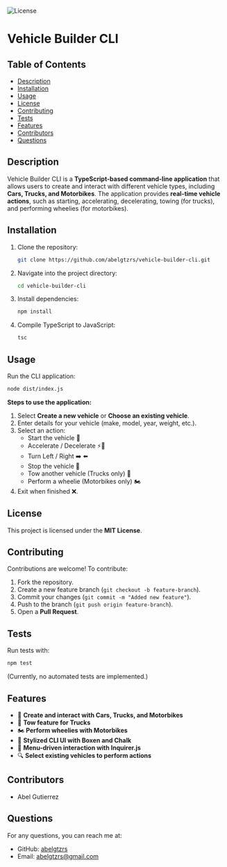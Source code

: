 ![License](https://img.shields.io/badge/license-MIT-green)
# Vehicle Builder CLI

## Table of Contents
- [Description](#description)
- [Installation](#installation)
- [Usage](#usage)
- [License](#license)
- [Contributing](#contributing)
- [Tests](#tests)
- [Features](#features)
- [Contributors](#contributors)
- [Questions](#questions)

## Description
Vehicle Builder CLI is a **TypeScript-based command-line application** that allows users to create and interact with different vehicle types, including **Cars, Trucks, and Motorbikes**. The application provides **real-time vehicle actions**, such as starting, accelerating, decelerating, towing (for trucks), and performing wheelies (for motorbikes).

## Installation
1. Clone the repository:
   ```bash
   git clone https://github.com/abelgtzrs/vehicle-builder-cli.git
   ```
2. Navigate into the project directory:
   ```bash
   cd vehicle-builder-cli
   ```
3. Install dependencies:
   ```bash
   npm install
   ```
4. Compile TypeScript to JavaScript:
   ```bash
   tsc
   ```

## Usage
Run the CLI application:
```bash
node dist/index.js
```

**Steps to use the application:**
1. Select **Create a new vehicle** or **Choose an existing vehicle**.
2. Enter details for your vehicle (make, model, year, weight, etc.).
3. Select an action:
   - Start the vehicle 🚀
   - Accelerate / Decelerate ⚡🐌
   - Turn Left / Right ➡️ ⬅️
   - Stop the vehicle 🛑
   - Tow another vehicle (Trucks only) 🚛
   - Perform a wheelie (Motorbikes only) 🏍️
4. Exit when finished ❌.

## License
This project is licensed under the **MIT License**.

## Contributing
Contributions are welcome! To contribute:
1. Fork the repository.
2. Create a new feature branch (`git checkout -b feature-branch`).
3. Commit your changes (`git commit -m "Added new feature"`).
4. Push to the branch (`git push origin feature-branch`).
5. Open a **Pull Request**.

## Tests
Run tests with:
```bash
npm test
```
(Currently, no automated tests are implemented.)

## Features
- 🚗 **Create and interact with Cars, Trucks, and Motorbikes**
- 🚛 **Tow feature for Trucks**
- 🏍️ **Perform wheelies with Motorbikes**
- 🎨 **Stylized CLI UI with Boxen and Chalk**
- 📜 **Menu-driven interaction with Inquirer.js**
- 🔍 **Select existing vehicles to perform actions**


## Contributors
- Abel Gutierrez

## Questions
For any questions, you can reach me at:
- GitHub: [abelgtzrs](https://github.com/abelgtzrs)
- Email: abelgtzrs@gmail.com
